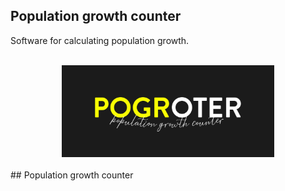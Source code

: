 ## Population growth counter
Software for calculating population growth.
<center>
  <br />
 <img src="assets/img/logo.jpg" alt="logo" width="340"/> <br />
 <br />
 </center>
## Population growth counter
